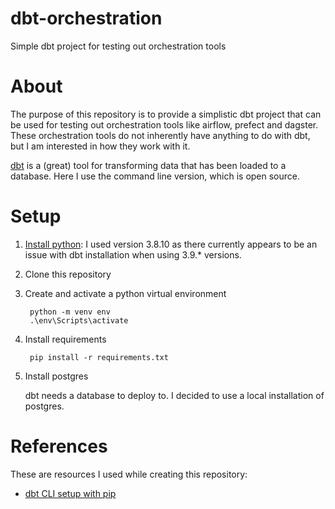 # dbt-orchestration
Simple dbt project for testing out orchestration tools

# About
The purpose of this repository is to provide a simplistic dbt project that can be used for testing out orchestration tools like airflow, prefect and dagster. These orchestration tools do not inherently have anything to do with dbt, but I am interested in how they work with it.

[dbt](https://www.getdbt.com/) is a (great) tool for transforming data that has been loaded to a database. Here I use the command line version, which is open source.

# Setup
1. [Install python](https://www.python.org/downloads/): I used version 3.8.10 as there currently appears to be an issue with dbt installation when using 3.9.* versions.
2. Clone this repository
3. Create and activate a python virtual environment
    
        python -m venv env
        .\env\Scripts\activate

4. Install requirements

        pip install -r requirements.txt

5. Install postgres

    dbt needs a database to deploy to. I decided to use a local installation of postgres.

# References
These are resources I used while creating this repository:
- [dbt CLI setup with pip](https://docs.getdbt.com/dbt-cli/installation#pip)
